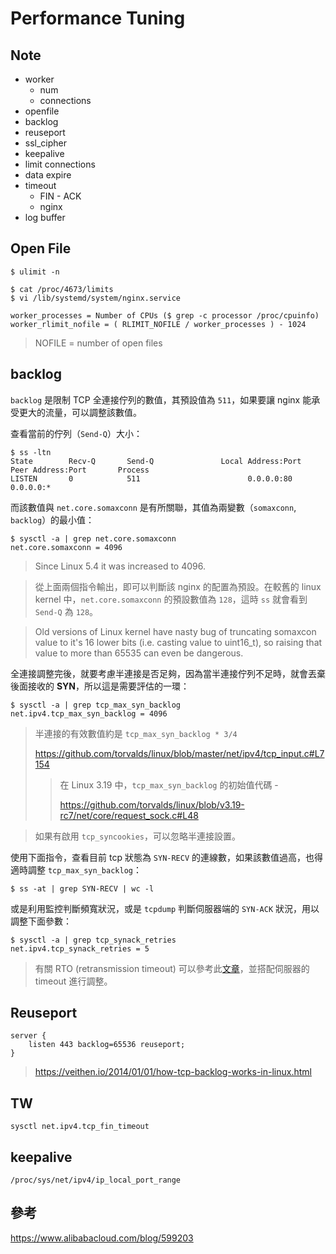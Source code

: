 # Performance Tuning

## Note

- worker
    - num
    - connections
- openfile
- backlog
- reuseport
- ssl_cipher
- keepalive
- limit connections
- data expire
- timeout
    - FIN - ACK
    - nginx
- log buffer

## Open File

```
$ ulimit -n
```

```
$ cat /proc/4673/limits
$ vi /lib/systemd/system/nginx.service
```

```
worker_processes = Number of CPUs ($ grep -c processor /proc/cpuinfo)
worker_rlimit_nofile = ( RLIMIT_NOFILE / worker_processes ) - 1024  
```

> NOFILE = number of open files

## backlog 

`backlog` 是限制 TCP 全連接佇列的數值，其預設值為 `511`，如果要讓 nginx 能承受更大的流量，可以調整該數值。

查看當前的佇列（`Send-Q`）大小：

```
$ ss -ltn
State        Recv-Q       Send-Q               Local Address:Port                Peer Address:Port       Process
LISTEN       0            511                        0.0.0.0:80                     0.0.0.0:*
```

而該數值與 `net.core.somaxconn` 是有所關聯，其值為兩變數（`somaxconn`, `backlog`）的最小值：

```
$ sysctl -a | grep net.core.somaxconn
net.core.somaxconn = 4096
```

>  Since Linux 5.4 it was increased to 4096.

> 從上面兩個指令輸出，即可以判斷該 nginx 的配置為預設。在較舊的 linux kernel 中，`net.core.somaxconn` 的預設數值為 `128`，這時 `ss` 就會看到 `Send-Q` 為 `128`。

> Old versions of Linux kernel have nasty bug of truncating somaxcon value to it's 16 lower bits (i.e. casting value to uint16_t), so raising that value to more than 65535 can even be dangerous. 

全連接調整完後，就要考慮半連接是否足夠，因為當半連接佇列不足時，就會丟棄後面接收的 **SYN**，所以這是需要評估的一環：

```
$ sysctl -a | grep tcp_max_syn_backlog
net.ipv4.tcp_max_syn_backlog = 4096
```

> 半連接的有效數值約是 `tcp_max_syn_backlog * 3/4`
>
> https://github.com/torvalds/linux/blob/master/net/ipv4/tcp_input.c#L7154
>
>
>> 在 Linux 3.19 中，`tcp_max_syn_backlog` 的初始值代碼 - 
>>
>> https://github.com/torvalds/linux/blob/v3.19-rc7/net/core/request_sock.c#L48
>>

> 如果有啟用 `tcp_syncookies`，可以忽略半連接設置。

使用下面指令，查看目前 tcp 狀態為 `SYN-RECV` 的連線數，如果該數值過高，也得適時調整 `tcp_max_syn_backlog`：

```
$ ss -at | grep SYN-RECV | wc -l
```

或是利用監控判斷頻寬狀況，或是 `tcpdump` 判斷伺服器端的 `SYN-ACK` 狀況，用以調整下面參數：

```
$ sysctl -a | grep tcp_synack_retries
net.ipv4.tcp_synack_retries = 5
```

> 有關 RTO (retransmission timeout) 可以參考此[文章](https://sgros.blogspot.com/2012/02/calculating-tcp-rto.html)，並搭配伺服器的 timeout 進行調整。


## Reuseport

```
server {
    listen 443 backlog=65536 reuseport;
}
```

> https://veithen.io/2014/01/01/how-tcp-backlog-works-in-linux.html

## TW

```
sysctl net.ipv4.tcp_fin_timeout
```

## keepalive

```
/proc/sys/net/ipv4/ip_local_port_range
```

## 參考

https://www.alibabacloud.com/blog/599203

